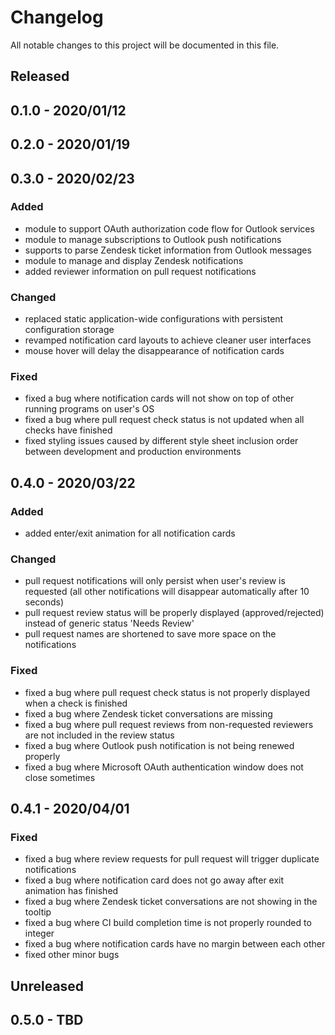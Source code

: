 # Changelog

All notable changes to this project will be documented in this file.

## Released

## 0.1.0 - 2020/01/12

## 0.2.0 - 2020/01/19

## 0.3.0 - 2020/02/23

### Added

* module to support OAuth authorization code flow for Outlook services
* module to manage subscriptions to Outlook push notifications
* supports to parse Zendesk ticket information from Outlook messages
* module to manage and display Zendesk notifications
* added reviewer information on pull request notifications

### Changed

* replaced static application-wide configurations with persistent configuration storage
* revamped notification card layouts to achieve cleaner user interfaces
* mouse hover will delay the disappearance of notification cards

### Fixed

* fixed a bug where notification cards will not show on top of other running programs on user's OS
* fixed a bug where pull request check status is not updated when all checks have finished
* fixed styling issues caused by different style sheet inclusion order between development and production environments

## 0.4.0 - 2020/03/22

### Added

* added enter/exit animation for all notification cards

### Changed

* pull request notifications will only persist when user's review is requested (all other notifications will disappear automatically after 10 seconds)
* pull request review status will be properly displayed (approved/rejected) instead of generic status 'Needs Review'
* pull request names are shortened to save more space on the notifications

### Fixed

* fixed a bug where pull request check status is not properly displayed when a check is finished
* fixed a bug where Zendesk ticket conversations are missing
* fixed a bug where pull request reviews from non-requested reviewers are not included in the review status
* fixed a bug where Outlook push notification is not being renewed properly
* fixed a bug where Microsoft OAuth authentication window does not close sometimes

## 0.4.1 - 2020/04/01

### Fixed

* fixed a bug where review requests for pull request will trigger duplicate notifications
* fixed a bug where notification card does not go away after exit animation has finished
* fixed a bug where Zendesk ticket conversations are not showing in the tooltip
* fixed a bug where CI build completion time is not properly rounded to integer
* fixed a bug where notification cards have no margin between each other
* fixed other minor bugs

## Unreleased

## 0.5.0 - TBD
